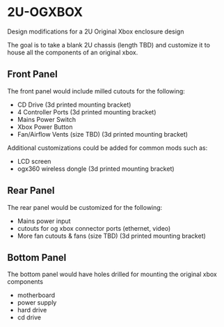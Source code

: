 # 2U-OGXBOX
Design modifications for a 2U Original Xbox enclosure design

The goal is to take a blank 2U chassis (length TBD) and customize it to house all the components of an original xbox.

## Front Panel
The front panel would include milled cutouts for the following:
- CD Drive (3d printed mounting bracket)
- 4 Controller Ports (3d printed mounting bracket)
- Mains Power Switch
- Xbox Power Button
- Fan/Airflow Vents (size TBD) (3d printed mounting bracket)

Additional customizations could be added for common mods such as:
- LCD screen
- ogx360 wireless dongle (3d printed mounting bracket)

## Rear Panel
The rear panel would be customized for the following:
- Mains power input
- cutouts for og xbox connector ports (ethernet, video)
- More fan cutouts & fans (size TBD) (3d printed mounting bracket)

## Bottom Panel
The bottom panel would have holes drilled for mounting the original xbox components
- motherboard
- power supply
- hard drive
- cd drive

